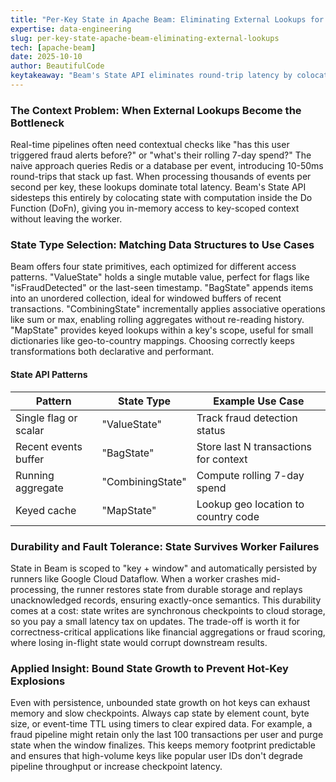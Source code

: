 ```yaml
---
title: "Per-Key State in Apache Beam: Eliminating External Lookups for Sub-Second Latency"
expertise: data-engineering
slug: per-key-state-apache-beam-eliminating-external-lookups
tech: [apache-beam]
date: 2025-10-10
author: BeautifulCode
keytakeaway: "Beam's State API eliminates round-trip latency by colocating key-scoped context with processing logic, but requires explicit bounds to prevent memory bloat on hot keys."
---
```


### The Context Problem: When External Lookups Become the Bottleneck

Real-time pipelines often need contextual checks like "has this user triggered fraud alerts before?" or "what's their rolling 7-day spend?" The naive approach queries Redis or a database per event, introducing 10-50ms round-trips that stack up fast. When processing thousands of events per second per key, these lookups dominate total latency. Beam's State API sidesteps this entirely by colocating state with computation inside the Do Function (DoFn), giving you in-memory access to key-scoped context without leaving the worker.

### State Type Selection: Matching Data Structures to Use Cases

Beam offers four state primitives, each optimized for different access patterns. "ValueState" holds a single mutable value, perfect for flags like "isFraudDetected" or the last-seen timestamp. "BagState" appends items into an unordered collection, ideal for windowed buffers of recent transactions. "CombiningState" incrementally applies associative operations like sum or max, enabling rolling aggregates without re-reading history. "MapState" provides keyed lookups within a key's scope, useful for small dictionaries like geo-to-country mappings. Choosing correctly keeps transformations both declarative and performant.

#### State API Patterns

| **Pattern**           | **State Type**   | **Example Use Case**                  |
| --------------------- | ---------------- | ------------------------------------- |
| Single flag or scalar | "ValueState"     | Track fraud detection status          |
| Recent events buffer  | "BagState"       | Store last N transactions for context |
| Running aggregate     | "CombiningState" | Compute rolling 7-day spend           |
| Keyed cache           | "MapState"       | Lookup geo location to country code   |

### Durability and Fault Tolerance: State Survives Worker Failures

State in Beam is scoped to "key + window" and automatically persisted by runners like Google Cloud Dataflow. When a worker crashes mid-processing, the runner restores state from durable storage and replays unacknowledged records, ensuring exactly-once semantics. This durability comes at a cost: state writes are synchronous checkpoints to cloud storage, so you pay a small latency tax on updates. The trade-off is worth it for correctness-critical applications like financial aggregations or fraud scoring, where losing in-flight state would corrupt downstream results.

### Applied Insight: Bound State Growth to Prevent Hot-Key Explosions

Even with persistence, unbounded state growth on hot keys can exhaust memory and slow checkpoints. Always cap state by element count, byte size, or event-time TTL using timers to clear expired data. For example, a fraud pipeline might retain only the last 100 transactions per user and purge state when the window finalizes. This keeps memory footprint predictable and ensures that high-volume keys like popular user IDs don't degrade pipeline throughput or increase checkpoint latency.
